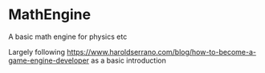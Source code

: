 # MathEngine
A basic math engine for physics etc 

Largely following https://www.haroldserrano.com/blog/how-to-become-a-game-engine-developer as a basic introduction
